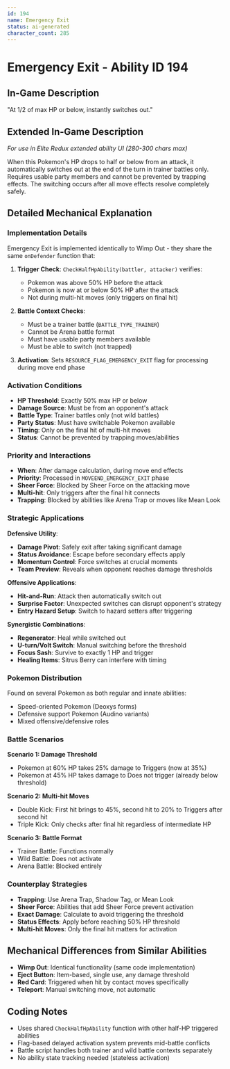 ```yaml
---
id: 194
name: Emergency Exit
status: ai-generated
character_count: 285
---
```


# Emergency Exit - Ability ID 194

## In-Game Description
"At 1/2 of max HP or below, instantly switches out."

## Extended In-Game Description
*For use in Elite Redux extended ability UI (280-300 chars max)*

When this Pokemon's HP drops to half or below from an attack, it automatically switches out at the end of the turn in trainer battles only. Requires usable party members and cannot be prevented by trapping effects. The switching occurs after all move effects resolve completely safely.

## Detailed Mechanical Explanation

### Implementation Details
Emergency Exit is implemented identically to Wimp Out - they share the same `onDefender` function that:

1. **Trigger Check**: `CheckHalfHpAbility(battler, attacker)` verifies:
   - Pokemon was above 50% HP before the attack
   - Pokemon is now at or below 50% HP after the attack
   - Not during multi-hit moves (only triggers on final hit)

2. **Battle Context Checks**:
   - Must be a trainer battle (`BATTLE_TYPE_TRAINER`)
   - Cannot be Arena battle format
   - Must have usable party members available
   - Must be able to switch (not trapped)

3. **Activation**: Sets `RESOURCE_FLAG_EMERGENCY_EXIT` flag for processing during move end phase

### Activation Conditions
- **HP Threshold**: Exactly 50% max HP or below
- **Damage Source**: Must be from an opponent's attack
- **Battle Type**: Trainer battles only (not wild battles)
- **Party Status**: Must have switchable Pokemon available
- **Timing**: Only on the final hit of multi-hit moves
- **Status**: Cannot be prevented by trapping moves/abilities

### Priority and Interactions
- **When**: After damage calculation, during move end effects
- **Priority**: Processed in `MOVEEND_EMERGENCY_EXIT` phase
- **Sheer Force**: Blocked by Sheer Force on the attacking move
- **Multi-hit**: Only triggers after the final hit connects
- **Trapping**: Blocked by abilities like Arena Trap or moves like Mean Look

### Strategic Applications

**Defensive Utility**:
- **Damage Pivot**: Safely exit after taking significant damage
- **Status Avoidance**: Escape before secondary effects apply
- **Momentum Control**: Force switches at crucial moments
- **Team Preview**: Reveals when opponent reaches damage thresholds

**Offensive Applications**:
- **Hit-and-Run**: Attack then automatically switch out
- **Surprise Factor**: Unexpected switches can disrupt opponent's strategy
- **Entry Hazard Setup**: Switch to hazard setters after triggering

**Synergistic Combinations**:
- **Regenerator**: Heal while switched out
- **U-turn/Volt Switch**: Manual switching before the threshold
- **Focus Sash**: Survive to exactly 1 HP and trigger
- **Healing Items**: Sitrus Berry can interfere with timing

### Pokemon Distribution
Found on several Pokemon as both regular and innate abilities:
- Speed-oriented Pokemon (Deoxys forms)
- Defensive support Pokemon (Audino variants)
- Mixed offensive/defensive roles

### Battle Scenarios

**Scenario 1: Damage Threshold**
- Pokemon at 60% HP takes 25% damage to Triggers (now at 35%)
- Pokemon at 45% HP takes damage to Does not trigger (already below threshold)

**Scenario 2: Multi-hit Moves**
- Double Kick: First hit brings to 45%, second hit to 20% to Triggers after second hit
- Triple Kick: Only checks after final hit regardless of intermediate HP

**Scenario 3: Battle Format**
- Trainer Battle: Functions normally
- Wild Battle: Does not activate
- Arena Battle: Blocked entirely

### Counterplay Strategies
- **Trapping**: Use Arena Trap, Shadow Tag, or Mean Look
- **Sheer Force**: Abilities that add Sheer Force prevent activation
- **Exact Damage**: Calculate to avoid triggering the threshold
- **Status Effects**: Apply before reaching 50% HP threshold
- **Multi-hit Moves**: Only the final hit matters for activation

## Mechanical Differences from Similar Abilities
- **Wimp Out**: Identical functionality (same code implementation)
- **Eject Button**: Item-based, single use, any damage threshold
- **Red Card**: Triggered when hit by contact moves specifically
- **Teleport**: Manual switching move, not automatic

## Coding Notes
- Uses shared `CheckHalfHpAbility` function with other half-HP triggered abilities
- Flag-based delayed activation system prevents mid-battle conflicts
- Battle script handles both trainer and wild battle contexts separately
- No ability state tracking needed (stateless activation)